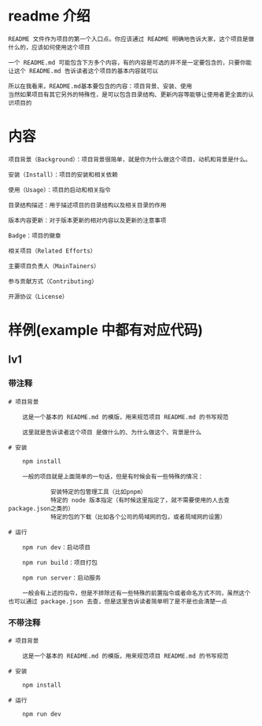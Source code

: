 # readme 介绍

    README 文件作为项目的第一个入口点。你应该通过 README 明确地告诉大家，这个项目是做什么的，应该如何使用这个项目

    一个 README.md 可能包含下方多个内容，有的内容是可选的并不是一定要包含的，只要你能让这个 README.md 告诉读者这个项目的基本内容就可以

    所以在我看来，README.md基本要包含的内容：项目背景、安装、使用
    当然如果项目有其它另外的特殊性，是可以包含目录结构、更新内容等能够让使用者更全面的认识项目的

# 内容

    项目背景（Background）：项目背景很简单，就是你为什么做这个项目，动机和背景是什么。

    安装（Install）：项目的安装和相关依赖

    使用（Usage）：项目的启动和相关指令

    目录结构描述：用于描述项目的目录结构以及相关目录的作用

    版本内容更新：对于版本更新的相对内容以及更新的注意事项

    Badge：项目的徽章

    相关项目（Related Efforts）

    主要项目负责人（MainTainers）

    参与贡献方式（Contributing）

    开源协议（License）

# 样例(example 中都有对应代码)

## lv1

### 带注释

```
# 项目背景

	这是一个基本的 README.md 的模版，用来规范项目 README.md 的书写规范

    这里就是告诉读者这个项目 是做什么的、为什么做这个、背景是什么

# 安装

	npm install

    一般的项目就是上面简单的一句话，但是有时候会有一些特殊的情况：

            安装特定的包管理工具（比如pnpm）
            特定的 node 版本指定（有时候这里指定了，就不需要使用的人去查package.json之类的）
            特定的包的下载（比如各个公司的局域网的包，或者局域网的设置）

# 运行

	npm run dev：启动项目

    npm run build：项目打包

    npm run server：启动服务

    一般会有上述的指令，但是不排除还有一些特殊的前置指令或者命名方式不同，虽然这个也可以通过 package.json 去查，但是这里告诉读者简单明了是不是也会清楚一点

```

### 不带注释

```
# 项目背景

	这是一个基本的 README.md 的模版，用来规范项目 README.md 的书写规范

# 安装

	npm install

# 运行

	npm run dev
```

